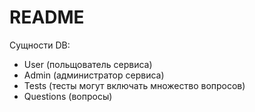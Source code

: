 # README

Сущности DB:
 - User (польщователь сервиса)
 - Admin (администратор сервиса)
 - Tests (тесты могут включать множество вопросов)
 - Questions (вопросы)
